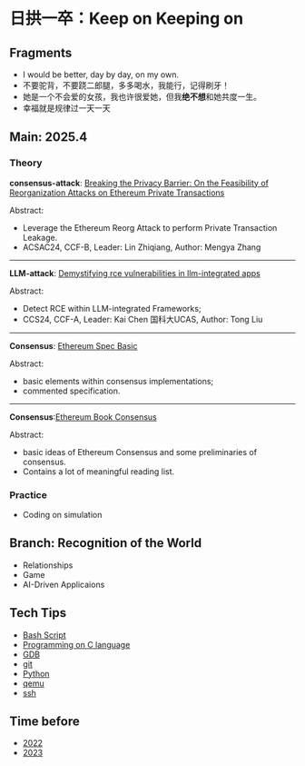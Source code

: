 # 日拱一卒：Keep on Keeping on
## Fragments
- I would be better, day by day, on my own.
- 不要驼背，不要跷二郎腿，多多喝水，我能行，记得刷牙！
- 她是一个不会爱的女孩，我也许很爱她，但我**绝不想**和她共度一生。
- 幸福就是规律过一天一天

## Main: 2025.4

### Theory
**consensus-attack**: [Breaking the Privacy Barrier: On the Feasibility of Reorganization Attacks on Ethereum Private Transactions](./archive/2025/papers/acsac24-ptx-reorg/breaking-privacy-barrier.md)

Abstract:
- Leverage the Ethereum Reorg Attack to perform Private Transaction Leakage.
- ACSAC24, CCF-B, Leader: Lin Zhiqiang, Author: Mengya Zhang

---

**LLM-attack**: [Demystifying rce vulnerabilities in llm-integrated apps](./archive/2025/papers/ccs24-llm-rce/llm-rce.md)

Abstract:
- Detect RCE within LLM-integrated Frameworks;
- CCS24, CCF-A, Leader: Kai Chen 国科大UCAS, Author: Tong Liu

---

**Consensus**: [Ethereum Spec Basic](./archive/2025/materials/eth2book/eth2book-3.2-types.md)

Abstract:
- basic elements within consensus implementations;
- commented specification.

---
**Consensus**:[Ethereum Book Consensus](./archive/2025/materials/eth2book/eth2book-2.3-consensus.md)

Abstract:
- basic ideas of Ethereum Consensus and some preliminaries of consensus.
- Contains a lot of meaningful reading list.

### Practice
- Coding on simulation


## Branch: Recognition of the World
- Relationships
- Game
- AI-Driven Applicaions


## Tech Tips

- [Bash Script](./TechTips/bash.md)
- [Programming on C language](./TechTips/c.md)
- [GDB](./TechTips/gdb.md)
- [git](./TechTips/git.md)
- [Python](./TechTips/python.md)
- [qemu](./TechTips/qemu.md)
- [ssh](./TechTips/ssh.md)

## Time before

- [2022](./archive/2022/summary.md)
- [2023](./archive/2023/summary.md)